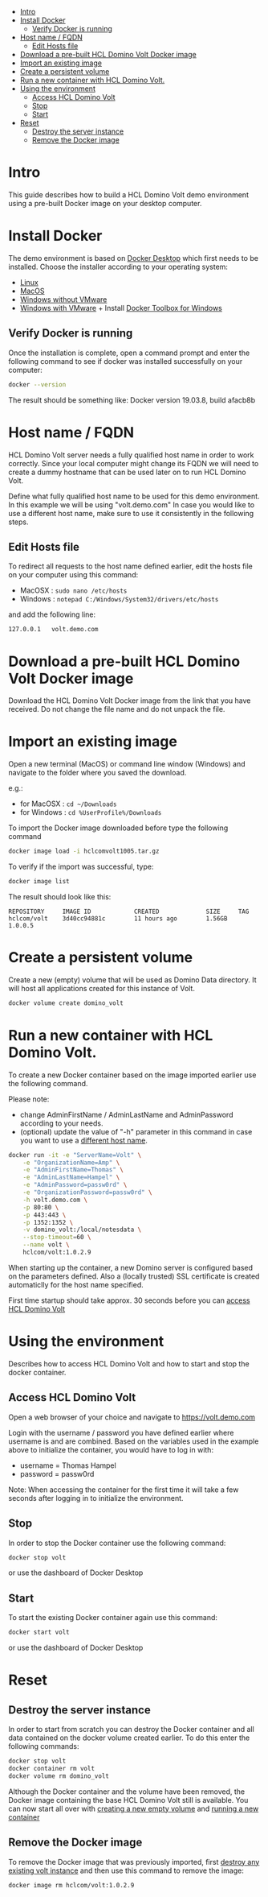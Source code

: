 - [Intro](#intro)
- [Install Docker](#install-docker)
  - [Verify Docker is running](#verify-docker-is-running)
- [Host name / FQDN](#host-name--fqdn)
  - [Edit Hosts file](#edit-hosts-file)
- [Download a pre-built HCL Domino Volt Docker image](#download-a-pre-built-hcl-domino-volt-docker-image)
- [Import an existing image](#import-an-existing-image)
- [Create a persistent volume](#create-a-persistent-volume)
- [Run a new container with HCL Domino Volt.](#run-a-new-container-with-hcl-domino-volt)
- [Using the environment](#using-the-environment)
  - [Access HCL Domino Volt](#access-hcl-domino-volt)
  - [Stop](#stop)
  - [Start](#start)
- [Reset](#reset)
  - [Destroy the server instance](#destroy-the-server-instance)
  - [Remove the Docker image](#remove-the-docker-image)

# Intro
This guide describes how to build a HCL Domino Volt demo environment using a pre-built Docker image on your desktop computer.

# Install Docker
The demo environment is based on [Docker Desktop](https://www.docker.com/products/docker-desktop) which first needs to be installed. Choose the installer according to your operating system:

* [Linux](https://docs.docker.com/engine/install/ubuntu/)
* [MacOS](https://hub.docker.com/editions/community/docker-ce-desktop-mac/)
* [Windows without VMware](https://hub.docker.com/editions/community/docker-ce-desktop-windows)
* [Windows with VMware](https://github.com/pecigonzalo/docker-machine-vmwareworkstation) + Install [Docker Toolbox for Windows](https://docs.docker.com/toolbox/toolbox_install_windows/)

## Verify Docker is running
Once the installation is complete, open a command prompt and enter the following command to see if docker was installed successfully on your computer:

```bash
docker --version
```
The result should be something like:
Docker version 19.03.8, build afacb8b

# Host name / FQDN
HCL Domino Volt server needs a fully qualified host name in order to work correctly. Since your local computer might change its FQDN we will need to create a dummy hostname that can be used later on to run HCL Domino Volt.

Define what fully qualified host name to be used for this demo environment.
In this example we will be using "volt.demo.com"
In case you would like to use a different host name, make sure to use it consistently in the following steps.

## Edit Hosts file
To redirect all requests to the host name defined earlier, edit the hosts file on your computer using this command:
* MacOSX : ```sudo nano /etc/hosts```
* Windows : ```notepad C:/Windows/System32/drivers/etc/hosts```

and add the following line:
```
127.0.0.1   volt.demo.com
```

# Download a pre-built HCL Domino Volt Docker image
Download the HCL Domino Volt Docker image from the link that you have received.
Do not change the file name and do not unpack the file.

# Import an existing image
Open a new terminal (MacOS) or command line window (Windows) and navigate to the folder where you saved the download.

e.g.: 
* for MacOSX : ```cd ~/Downloads```
* for Windows : ```cd %UserProfile%/Downloads```

To import the Docker image downloaded before type the following command
```bash
docker image load -i hclcomvolt1005.tar.gz
```

To verify if the import was successful, type:
```bash
docker image list
```
The result should look like this:
```
REPOSITORY     IMAGE ID            CREATED             SIZE     TAG
hclcom/volt    3d40cc94881c        11 hours ago        1.56GB   1.0.0.5
```

# Create a persistent volume
Create a new (empty) volume that will be used as Domino Data directory. It will host all applications created for this instance of Volt.
```bash
docker volume create domino_volt
```

# Run a new container with HCL Domino Volt.
To create a new Docker container based on the image imported earlier use the following command.

Please note:
* change AdminFirstName / AdminLastName and AdminPassword according to your needs.
* (optional) update the value of "-h" parameter in this command in case you want to use a [different host name](#host-name--fqdn). 

```bash
docker run -it -e "ServerName=Volt" \
    -e "OrganizationName=Amp" \
    -e "AdminFirstName=Thomas" \
    -e "AdminLastName=Hampel" \
    -e "AdminPassword=passw0rd" \
    -e "OrganizationPassword=passw0rd" \
    -h volt.demo.com \
    -p 80:80 \
    -p 443:443 \
    -p 1352:1352 \
    -v domino_volt:/local/notesdata \
    --stop-timeout=60 \
    --name volt \
    hclcom/volt:1.0.2.9
```
When starting up the container, a new Domino server is configured based on the parameters defined. Also a (locally trusted) SSL certificate is created automaticlly for the host name specified.

First time startup should take approx. 30 seconds before you can [access HCL Domino Volt](#access-hcl-domino-volt)

# Using the environment
Describes how to access HCL Domino Volt and how to start and stop the docker container.

## Access HCL Domino Volt
Open a web browser of your choice and navigate to 
https://volt.demo.com

Login with the username / password you have defined earlier where username is <AdminFirstName> and <AdminLastName> are combined.
Based on the variables used in the example above to initialize the container, you would have to log in with:

* username = Thomas Hampel
* password = passw0rd

Note: When accessing the container for the first time it will take a few seconds after logging in to initialize the environment.

## Stop
In order to stop the Docker container use the following command:
```bash
docker stop volt
```
or use the dashboard of Docker Desktop 

## Start
To start the existing Docker container again use this command:
```bash
docker start volt
```
or use the dashboard of Docker Desktop 

# Reset

## Destroy the server instance
In order to start from scratch you can destroy the Docker container and all data contained on the docker volume created earlier.
To do this enter the following commands:
```bash
docker stop volt
docker container rm volt
docker volume rm domino_volt
```
Although the Docker container and the volume have been removed, the Docker image containing the base HCL Domino Volt still is available.
You can now start all over with [creating a new empty volume](#create-a-volume) and [running a new container](#run-a-new-container-with-hcl-domino-volt)

## Remove the Docker image
To remove the Docker image that was previously imported, first [destroy any existing volt instance](#destroy-the-server-instance) and then use this command to remove the image:
```bash
docker image rm hclcom/volt:1.0.2.9
```
